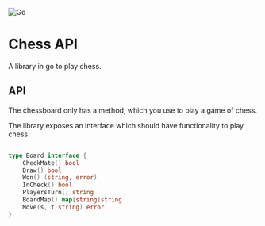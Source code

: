 ![Go](https://github.com/fishstamp82/chessapi/workflows/Go/badge.svg?branch=master)

# Chess API
A library in go to play chess.

## API

The chessboard only has a method, which you use to
play a game of chess.

The library exposes an interface which should have
functionality to play chess.

```go

type Board interface {
	CheckMate() bool
	Draw() bool
	Won() (string, error)
	InCheck() bool
	PlayersTurn() string
	BoardMap() map[string]string
	Move(s, t string) error
}
```